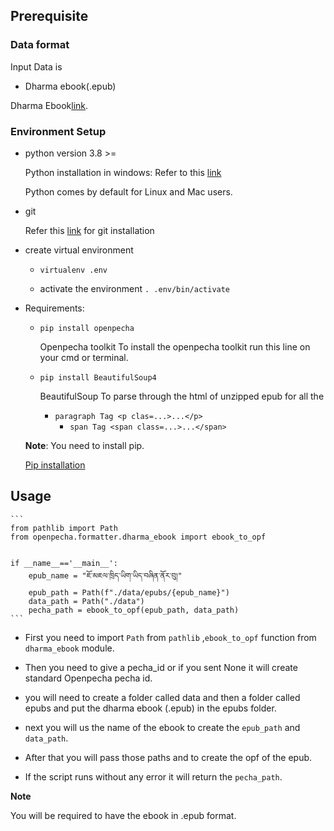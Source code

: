 ## Prerequisite


### Data format
 
 Input Data is

- Dharma ebook(.epub)

Dharma Ebook[link](https://gitlab.com/bdrc-data/etextcontents).


### Environment Setup


 - python version 3.8 >=

    Python installation in windows: Refer to this [link](https://www.tutorialspoint.com/how-to-install-python-in-windows)

    Python comes by default for Linux and Mac users.


 - git
    
    Refer this [link](https://git-scm.com/downloads) for git installation


 - create virtual environment

    - `virtualenv .env`

    - activate the environment `. .env/bin/activate`


 - Requirements:

    - `pip install openpecha`
        
        Openpecha toolkit
        To install the openpecha toolkit run this line on your cmd or terminal.
    
    - `pip install BeautifulSoup4`

        BeautifulSoup
        To parse through the html of unzipped epub for all the 

        - `paragraph Tag <p clas=...>...</p>`
            - `span Tag <span class=...>...</span>`

    **Note**: You need to install pip. 
    
    [Pip installation](https://pip.pypa.io/en/stable/installation/) 


## Usage

    ```
    from pathlib import Path
    from openpecha.formatter.dharma_ebook import ebook_to_opf


    if __name__=='__main__':   
        epub_name = "ཇོ་མཇལ་ཁྲིད་ཡིག་ཡིད་བཞིན་ནོར་བུ།"
        epub_path = Path(f"./data/epubs/{epub_name}")
        data_path = Path("./data")
        pecha_path = ebook_to_opf(epub_path, data_path)
    ```

- First you need to import `Path` from `pathlib` ,`ebook_to_opf` function from `dharma_ebook` module.

- Then you need to give a pecha_id or if you sent None it will create standard Openpecha pecha id.

- you will need to create a folder called data and then a folder called epubs and put the dharma ebook (.epub) in the epubs folder.

- next you will us the name of the ebook to create the `epub_path` and `data_path`.

- After that you will pass those paths and to create the opf of the epub.

- If the script runs without any error it will return the `pecha_path`.


**Note**

You will be required to have the ebook in .epub format. 